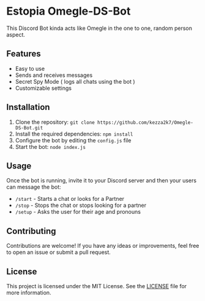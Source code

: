 # Estopia Omegle-DS-Bot

This Discord Bot kinda acts like Omegle in the one to one, random person aspect.

## Features

- Easy to use
- Sends and receives messages
- Secret Spy Mode ( logs all chats using the bot )
- Customizable settings

## Installation

1. Clone the repository: `git clone https://github.com/kezza2k7/Omegle-DS-Bot.git`
2. Install the required dependencies: `npm install`
3. Configure the bot by editing the `config.js` file
4. Start the bot: `node index.js`

## Usage

Once the bot is running, invite it to your Discord server and then your users can message the bot:

- `/start` - Starts a chat or looks for a Partner
- `/stop` - Stops the chat or stops looking for a partner
- `/setup` - Asks the user for their age and pronouns

## Contributing

Contributions are welcome! If you have any ideas or improvements, feel free to open an issue or submit a pull request.

## License

This project is licensed under the MIT License. See the [LICENSE](LICENSE) file for more information.
